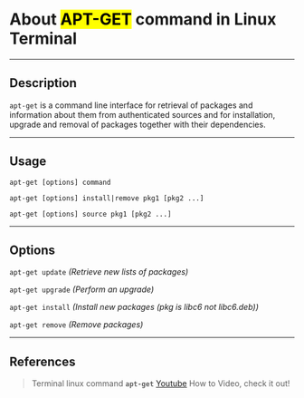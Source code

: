 
# About <mark>APT-GET</mark> command in Linux Terminal 
---

## Description

`apt-get` is a command line interface for retrieval of packages
and information about them from authenticated sources and
for installation, upgrade and removal of packages together
with their dependencies.

---
## Usage 

```
apt-get [options] command
```
```
apt-get [options] install|remove pkg1 [pkg2 ...]
```
```
apt-get [options] source pkg1 [pkg2 ...]
```
---
## Options

`apt-get update`  *(Retrieve new lists of packages)*

`apt-get upgrade` *(Perform an upgrade)*

`apt-get install` *(Install new packages (pkg is libc6 not libc6.deb))*

`apt-get remove` *(Remove packages)*

---
## References 

> Terminal linux command **`apt-get`** [Youtube](https://www.youtube.com/watch?v=Fcun3XGUnks) How to Video, check it out!